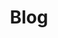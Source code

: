 ---
layout: list
title: Blog
slug: blog
menu: true
order: 1
description: >
  这是个人技术博客，作为学习笔记。
accent_color: rgb(38,139,210)
accent_image:
  background: rgb(32,32,32)
  overlay:    false
---